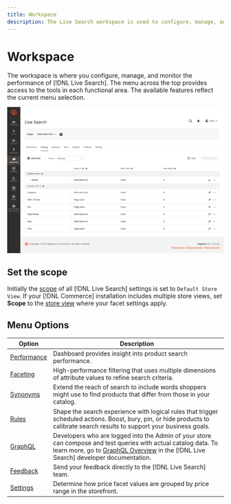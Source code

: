 ```yaml
---
title: Workspace
description: The Live Search workspace is used to configure, manage, and monitor search performance.
---
```

# Workspace

The workspace is where you configure, manage, and monitor the performance of [!DNL Live Search]. The menu across the top provides access to the tools in each functional area.  The available features reflect the current menu selection.

![Faceting workspace](assets/faceting-workspace.png)

## Set the scope

Initially the [scope](https://docs.magento.com/user-guide/configuration/scope.html) of all [!DNL Live Search] settings is set to `Default Store View`. If your [!DNL Commerce] installation includes multiple store views, set **Scope** to the [store view](https://docs.magento.com/user-guide/stores/websites-stores-views.html) where your facet settings apply.

## Menu Options

| Option | Description |
|--- |--- |
| [Performance](performance.md) | Dashboard provides insight into product search performance. | 
| [Faceting](facets.md) | High-performance filtering that uses multiple dimensions of attribute values to refine search criteria. |
| [Synonyms](synonyms.md) | Extend the reach of search to include words shoppers might use to find products that differ from those in your catalog. |
| [Rules](rules.md) | Shape the search experience with logical rules that trigger scheduled actions. Boost, bury, pin, or hide products to calibrate search results to support your business goals. |
| [GraphQL](https://devdocs.magento.com/live-search/graphql-support.html) | Developers who are logged into the Admin of your store can compose and test queries with actual catalog data. To learn more, go to [GraphQL Overview](https://devdocs.magento.com/guides/v2.4/graphql/index.html) in the [!DNL Live Search] developer documentation. |
| [Feedback](feedback.md) | Send your feedback directly to the [!DNL Live Search] team. |
| [Settings](settings.md) | Determine how price facet values are grouped by price range in the storefront. |
